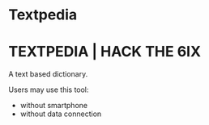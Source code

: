 # Textpedia
# TEXTPEDIA | HACK THE 6IX

A text based dictionary. 

Users may use this tool:
* without smartphone
* without data connection

